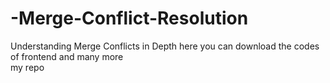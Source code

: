 # -Merge-Conflict-Resolution
Understanding Merge Conflicts in Depth
here you can download the codes of frontend and many more
<br>
my repo